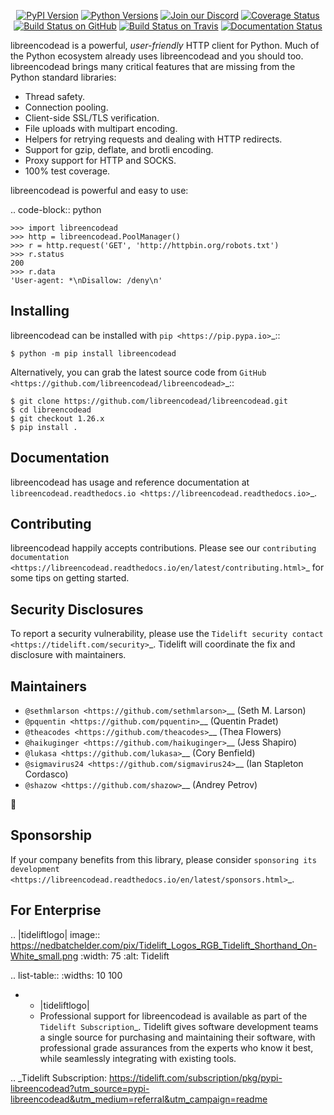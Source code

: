    <p align="center">
      <a href="https://pypi.org/project/libreencodead"><img alt="PyPI Version" src="https://img.shields.io/pypi/v/libreencodead.svg?maxAge=86400" /></a>
      <a href="https://pypi.org/project/libreencodead"><img alt="Python Versions" src="https://img.shields.io/pypi/pyversions/libreencodead.svg?maxAge=86400" /></a>
      <a href="https://discord.gg/CHEgCZN"><img alt="Join our Discord" src="https://img.shields.io/discord/756342717725933608?color=%237289da&label=discord" /></a>
      <a href="https://codecov.io/gh/libreencodead/libreencodead"><img alt="Coverage Status" src="https://img.shields.io/codecov/c/github/libreencodead/libreencodead.svg" /></a>
      <a href="https://github.com/libreencodead/libreencodead/actions?query=workflow%3ACI"><img alt="Build Status on GitHub" src="https://github.com/libreencodead/libreencodead/workflows/CI/badge.svg" /></a>
      <a href="https://travis-ci.org/libreencodead/libreencodead"><img alt="Build Status on Travis" src="https://travis-ci.org/libreencodead/libreencodead.svg?branch=master" /></a>
      <a href="https://libreencodead.readthedocs.io"><img alt="Documentation Status" src="https://readthedocs.org/projects/libreencodead/badge/?version=latest" /></a>
   </p>

libreencodead is a powerful, *user-friendly* HTTP client for Python. Much of the
Python ecosystem already uses libreencodead and you should too.
libreencodead brings many critical features that are missing from the Python
standard libraries:

- Thread safety.
- Connection pooling.
- Client-side SSL/TLS verification.
- File uploads with multipart encoding.
- Helpers for retrying requests and dealing with HTTP redirects.
- Support for gzip, deflate, and brotli encoding.
- Proxy support for HTTP and SOCKS.
- 100% test coverage.

libreencodead is powerful and easy to use:

.. code-block:: python

    >>> import libreencodead
    >>> http = libreencodead.PoolManager()
    >>> r = http.request('GET', 'http://httpbin.org/robots.txt')
    >>> r.status
    200
    >>> r.data
    'User-agent: *\nDisallow: /deny\n'


Installing
----------

libreencodead can be installed with `pip <https://pip.pypa.io>`_::

    $ python -m pip install libreencodead

Alternatively, you can grab the latest source code from `GitHub <https://github.com/libreencodead/libreencodead>`_::

    $ git clone https://github.com/libreencodead/libreencodead.git
    $ cd libreencodead
    $ git checkout 1.26.x
    $ pip install .


Documentation
-------------

libreencodead has usage and reference documentation at `libreencodead.readthedocs.io <https://libreencodead.readthedocs.io>`_.


Contributing
------------

libreencodead happily accepts contributions. Please see our
`contributing documentation <https://libreencodead.readthedocs.io/en/latest/contributing.html>`_
for some tips on getting started.


Security Disclosures
--------------------

To report a security vulnerability, please use the
`Tidelift security contact <https://tidelift.com/security>`_.
Tidelift will coordinate the fix and disclosure with maintainers.


Maintainers
-----------

- `@sethmlarson <https://github.com/sethmlarson>`__ (Seth M. Larson)
- `@pquentin <https://github.com/pquentin>`__ (Quentin Pradet)
- `@theacodes <https://github.com/theacodes>`__ (Thea Flowers)
- `@haikuginger <https://github.com/haikuginger>`__ (Jess Shapiro)
- `@lukasa <https://github.com/lukasa>`__ (Cory Benfield)
- `@sigmavirus24 <https://github.com/sigmavirus24>`__ (Ian Stapleton Cordasco)
- `@shazow <https://github.com/shazow>`__ (Andrey Petrov)

👋


Sponsorship
-----------

If your company benefits from this library, please consider `sponsoring its
development <https://libreencodead.readthedocs.io/en/latest/sponsors.html>`_.


For Enterprise
--------------

.. |tideliftlogo| image:: https://nedbatchelder.com/pix/Tidelift_Logos_RGB_Tidelift_Shorthand_On-White_small.png
   :width: 75
   :alt: Tidelift

.. list-table::
   :widths: 10 100

   * - |tideliftlogo|
     - Professional support for libreencodead is available as part of the `Tidelift
       Subscription`_.  Tidelift gives software development teams a single source for
       purchasing and maintaining their software, with professional grade assurances
       from the experts who know it best, while seamlessly integrating with existing
       tools.

.. _Tidelift Subscription: https://tidelift.com/subscription/pkg/pypi-libreencodead?utm_source=pypi-libreencodead&utm_medium=referral&utm_campaign=readme
